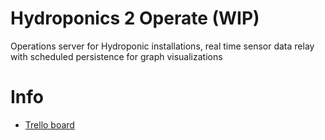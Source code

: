 # Hydroponics 2 Operate (WIP)
Operations server for Hydroponic installations, real time sensor data relay with scheduled persistence for graph visualizations

# Info
- [Trello board](https://trello.com/b/9DvhFx8T/hidroponics)